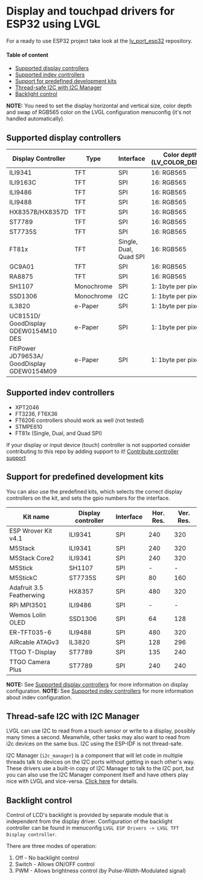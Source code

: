 # Display and touchpad drivers for ESP32 using LVGL

For a ready to use ESP32 project take look at the [lv_port_esp32](https://github.com/lvgl/lv_port_esp32) repository.

#### Table of content
- [Supported display controllers](#supported-display-controllers)
- [Supported indev controllers](#supported-indev-controllers)
- [Support for predefined development kits](#support-for-predefined-development-kits)
- [Thread-safe I2C with I2C Manager](#thread-safe-i2c-with-i2c-manager)
- [Backlight control](#backlight-control)

**NOTE:** You need to set the display horizontal and vertical size, color depth and
swap of RGB565 color on the LVGL configuration menuconfig (it's not handled automatically).


## Supported display controllers


| Display Controller                          | Type       | Interface              | Color depth (LV_COLOR_DEPTH) | Swap RGB565 color (LV_COLOR_16_SWAP)   |
|---------------------------------------------|------------|------------------------|------------------------------|----------------------------------------|
| ILI9341                                     | TFT        | SPI                    | 16: RGB565                   | Yes                                    |
| ILI9163C                                    | TFT        | SPI                    | 16: RGB565                   | Yes                                    |
| ILI9486                                     | TFT        | SPI                    | 16: RGB565                   | Yes                                    |
| ILI9488                                     | TFT        | SPI                    | 16: RGB565                   | No                                     |
| HX8357B/HX8357D                             | TFT        | SPI                    | 16: RGB565                   | Yes                                    |
| ST7789                                      | TFT        | SPI                    | 16: RGB565                   | Yes                                    |
| ST7735S                                     | TFT        | SPI                    | 16: RGB565                   | Yes                                    |
| FT81x                                       | TFT        | Single, Dual, Quad SPI | 16: RGB565                   | No                                     |
| GC9A01                                      | TFT        | SPI                    | 16: RGB565                   | Yes                                    |
| RA8875                                      | TFT        | SPI                    | 16: RGB565                   | Yes                                    |
| SH1107                                      | Monochrome | SPI                    | 1: 1byte per pixel           | No                                     |
| SSD1306                                     | Monochrome | I2C                    | 1: 1byte per pixel           | No                                     |
| IL3820                                      | e-Paper    | SPI                    | 1: 1byte per pixel           | No                                     |
| UC8151D/ GoodDisplay GDEW0154M10 DES        | e-Paper    | SPI                    | 1: 1byte per pixel           | No                                     |
| FitiPower JD79653A/ GoodDisplay GDEW0154M09 | e-Paper    | SPI                    | 1: 1byte per pixel           | No                                     |

## Supported indev controllers

- XPT2046
- FT3236, FT6X36
- FT6206 controllers should work as well (not tested)
- STMPE610
- FT81x (Single, Dual, and Quad SPI)

If your display or input device (touch) controller is not supported consider contributing to this repo by
adding support to it! [Contribute controller support](CONTRIBUTE_CONTROLLER_SUPPORT.md)

## Support for predefined development kits

You can also use the predefined kits, which selects the correct display controllers on the kit,
and sets the gpio numbers for the interface.

| Kit name                  | Display controller    | Interface | Hor. Res. | Ver. Res. |
|---------------------------|-----------------------|-----------|-----------|-----------|
| ESP Wrover Kit v4.1       | ILI9341               | SPI       | 240       | 320       |
| M5Stack                   | ILI9341               | SPI       | 240       | 320       |
| M5Stack Core2             | ILI9341               | SPI       | 240       | 320       |
| M5Stick                   | SH1107                | SPI       | -         | -         |
| M5StickC                  | ST7735S               | SPI       | 80        | 160       |
| Adafruit 3.5 Featherwing  | HX8357                | SPI       | 480       | 320       |
| RPi MPI3501               | ILI9486               | SPI       | -         | -         |
| Wemos Lolin OLED          | SSD1306               | SPI       | 64        | 128       |
| ER-TFT035-6               | ILI9488               | SPI       | 480       | 320       |
| AIRcable ATAGv3           | IL3820                | SPI       | 128       | 296       |
| TTGO T-Display            | ST7789                | SPI       | 135       | 240       |
| TTGO Camera Plus          | ST7789                | SPI       | 240       | 240       |

**NOTE:** See [Supported display controllers](#supported-display-controllers) for more information on display configuration.
**NOTE:** See [Supported indev controllers](#supported-indev-controllers) for more information about indev configuration.


## Thread-safe I2C with I2C Manager

LVGL can use I2C to read from a touch sensor or write to a display, possibly
many times a second. Meanwhile, other tasks may also want to read from i2c
devices on the same bus. I2C using the ESP-IDF is not thread-safe.

I2C Manager (`i2c_manager`) is a component that will let code in multiple threads
talk to devices on the I2C ports without getting in each other's way. These drivers
use a built-in copy of I2C Manager to talk to the I2C port, but you can also use 
the I2C Manager component itself and have others play nice with LVGL and vice-versa.
[Click here](i2c_manager/README.md) for details.


## Backlight control

Control of LCD's backlight is provided by separate module that is independent from the display driver.
Configuration of the backlight controller can be found in menuconfig `LVGL ESP Drivers -> LVGL TFT Display controller`.

There are three modes of operation:
1. Off - No backlight control
2. Switch - Allows ON/OFF control
3. PWM - Allows brightness control (by Pulse-Width-Modulated signal)
